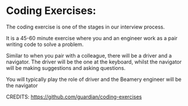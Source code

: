 # Coding Exercises: 

The coding exercise is one of the stages in our interview process.

It is a 45-60 minute exercise where you and an engineer work as a pair writing code to solve a problem.

Similar to when you pair with a colleague, there will be a driver and a navigator. The driver will be the one at the keyboard, whilst the navigator will be making suggestions and asking questions.

You will typically play the role of driver and the Beamery engineer will be the navigator

CREDITS: https://github.com/guardian/coding-exercises
